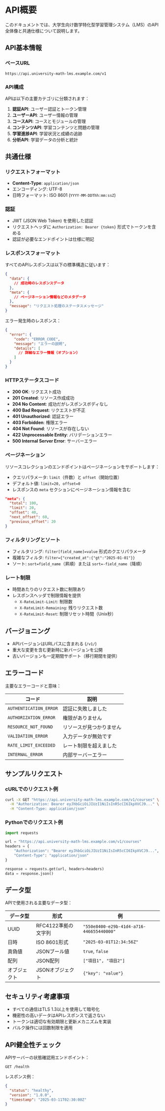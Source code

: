 # API概要

このドキュメントでは、大学生向け数学特化型学習管理システム（LMS）のAPI全体像と共通仕様について説明します。

## API基本情報

### ベースURL

```
https://api.university-math-lms.example.com/v1
```

### API構成

APIは以下の主要カテゴリに分類されます：

1. **認証API**: ユーザー認証とトークン管理
2. **ユーザーAPI**: ユーザー情報の管理
3. **コースAPI**: コースとモジュールの管理
4. **コンテンツAPI**: 学習コンテンツと問題の管理
5. **学習進捗API**: 学習状況と成績の追跡
6. **分析API**: 学習データの分析と統計

## 共通仕様

### リクエストフォーマット

- **Content-Type**: `application/json`
- エンコーディング: UTF-8
- 日時フォーマット: ISO 8601 (`YYYY-MM-DDThh:mm:ssZ`)

### 認証

- JWT (JSON Web Token) を使用した認証
- リクエストヘッダに `Authorization: Bearer {token}` 形式でトークンを含める
- 認証が必要なエンドポイントは仕様に明記

### レスポンスフォーマット

すべてのAPIレスポンスは以下の標準構造に従います：

```json
{
  "data": {
    // 成功時のレスポンスデータ
  },
  "meta": {
    // ページネーション情報などのメタデータ
  },
  "message": "リクエスト処理のステータスメッセージ"
}
```

エラー発生時のレスポンス：

```json
{
  "error": {
    "code": "ERROR_CODE",
    "message": "エラーの説明",
    "details": [
      // 詳細なエラー情報（オプション）
    ]
  }
}
```

### HTTPステータスコード

- **200 OK**: リクエスト成功
- **201 Created**: リソース作成成功
- **204 No Content**: 成功だがレスポンスボディなし
- **400 Bad Request**: リクエストが不正
- **401 Unauthorized**: 認証エラー
- **403 Forbidden**: 権限エラー
- **404 Not Found**: リソースが存在しない
- **422 Unprocessable Entity**: バリデーションエラー
- **500 Internal Server Error**: サーバーエラー

### ページネーション

リソースコレクションのエンドポイントはページネーションをサポートします：

- クエリパラメータ: `limit`（件数）と `offset`（開始位置）
- デフォルト値: `limit=20, offset=0`
- レスポンスの `meta` セクションにページネーション情報を含む

```json
"meta": {
  "total": 100,
  "limit": 20,
  "offset": 40,
  "next_offset": 60,
  "previous_offset": 20
}
```

### フィルタリングとソート

- フィルタリング: `filter[field_name]=value` 形式のクエリパラメータ
- 複雑なフィルタ: `filter={"created_at":{"gt":"2025-01-01"}}`
- ソート: `sort=field_name`（昇順）または `sort=-field_name`（降順）

### レート制限

- 時間あたりのリクエスト数に制限あり
- レスポンスヘッダで制限情報を提供
  - `X-RateLimit-Limit`: 制限数
  - `X-RateLimit-Remaining`: 残りリクエスト数
  - `X-RateLimit-Reset`: 制限リセット時間（Unix秒）

## バージョニング

- APIバージョンはURLパスに含まれる (`/v1/`)
- 重大な変更を含む更新時に新バージョンを公開
- 古いバージョンも一定期間サポート（移行期間を提供）

## エラーコード

主要なエラーコードと意味：

| コード | 説明 |
|-------|------|
| `AUTHENTICATION_ERROR` | 認証に失敗しました |
| `AUTHORIZATION_ERROR` | 権限がありません |
| `RESOURCE_NOT_FOUND` | リソースが見つかりません |
| `VALIDATION_ERROR` | 入力データが無効です |
| `RATE_LIMIT_EXCEEDED` | レート制限を超えました |
| `INTERNAL_ERROR` | 内部サーバーエラー |

## サンプルリクエスト

### cURLでのリクエスト例

```bash
curl -X GET "https://api.university-math-lms.example.com/v1/courses" \
  -H "Authorization: Bearer eyJhbGciOiJIUzI1NiIsInR5cCI6IkpXVCJ9..." \
  -H "Content-Type: application/json"
```

### Pythonでのリクエスト例

```python
import requests

url = "https://api.university-math-lms.example.com/v1/courses"
headers = {
    "Authorization": "Bearer eyJhbGciOiJIUzI1NiIsInR5cCI6IkpXVCJ9...",
    "Content-Type": "application/json"
}

response = requests.get(url, headers=headers)
data = response.json()
```

## データ型

APIで使用される主要なデータ型：

| データ型 | 形式 | 例 |
|---------|------|-----|
| UUID | RFC4122準拠の文字列 | `"550e8400-e29b-41d4-a716-446655440000"` |
| 日時 | ISO 8601形式 | `"2025-03-01T12:34:56Z"` |
| 真偽値 | JSONブール値 | `true`, `false` |
| 配列 | JSON配列 | `["項目1", "項目2"]` |
| オブジェクト | JSONオブジェクト | `{"key": "value"}` |

## セキュリティ考慮事項

- すべての通信はTLS 1.3以上を使用して暗号化
- 機密性の高いデータはAPIレスポンスで返さない
- トークンは適切な有効期限と更新メカニズムを実装
- バルク操作には回数制限を適用

## API健全性チェック

APIサーバーの状態確認用エンドポイント：

```
GET /health
```

レスポンス例：

```json
{
  "status": "healthy",
  "version": "1.0.0",
  "timestamp": "2025-03-11T02:30:00Z"
}
```
